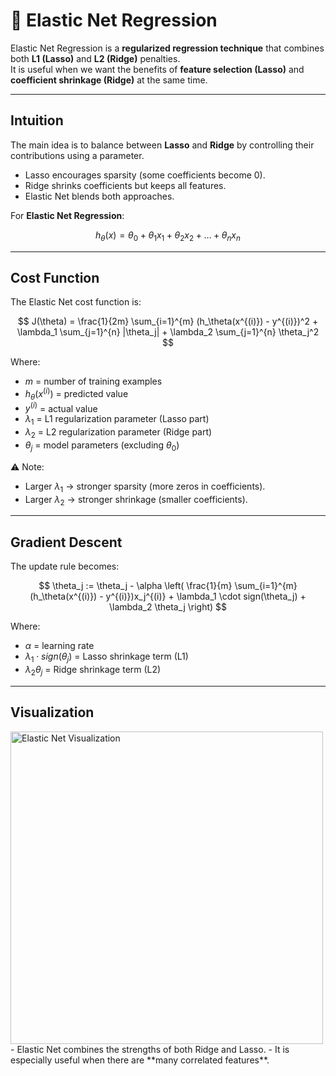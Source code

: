 # 📘 Elastic Net Regression

Elastic Net Regression is a **regularized regression technique** that combines both **L1 (Lasso)** and **L2 (Ridge)** penalties.  
It is useful when we want the benefits of **feature selection (Lasso)** and **coefficient shrinkage (Ridge)** at the same time.  

---

##  Intuition

The main idea is to balance between **Lasso** and **Ridge** by controlling their contributions using a parameter.  
- Lasso encourages sparsity (some coefficients become 0).  
- Ridge shrinks coefficients but keeps all features.  
- Elastic Net blends both approaches.

For **Elastic Net Regression**:

$$
h_\theta(x) = \theta_0 + \theta_1 x_1 + \theta_2 x_2 + ... + \theta_n x_n
$$

---

##  Cost Function

The Elastic Net cost function is:

$$
J(\theta) = \frac{1}{2m} \sum_{i=1}^{m} (h_\theta(x^{(i)}) - y^{(i)})^2 + \lambda_1 \sum_{j=1}^{n} |\theta_j| + \lambda_2 \sum_{j=1}^{n} \theta_j^2
$$

Where:
- $m$ = number of training examples  
- $h_\theta(x^{(i)})$ = predicted value  
- $y^{(i)}$ = actual value  
- $\lambda_1$ = L1 regularization parameter (Lasso part)  
- $\lambda_2$ = L2 regularization parameter (Ridge part)  
- $\theta_j$ = model parameters (excluding $\theta_0$)   

⚠️ Note:  
- Larger $\lambda_1$ → stronger sparsity (more zeros in coefficients).  
- Larger $\lambda_2$ → stronger shrinkage (smaller coefficients).  

---

##  Gradient Descent

The update rule becomes:

$$
\theta_j := \theta_j - \alpha \left( \frac{1}{m} \sum_{i=1}^{m} (h_\theta(x^{(i)}) - y^{(i)})x_j^{(i)} + \lambda_1 \cdot sign(\theta_j) + \lambda_2 \theta_j \right)
$$

Where:  
- $\alpha$ = learning rate  
- $\lambda_1 \cdot sign(\theta_j)$ = Lasso shrinkage term (L1)  
- $\lambda_2 \theta_j$ = Ridge shrinkage term (L2)  

---

##  Visualization

<img src="./Elastic_net_diagram.png" alt="Elastic Net Visualization" width="500"/>
- Elastic Net combines the strengths of both Ridge and Lasso.  
- It is especially useful when there are **many correlated features**.  

